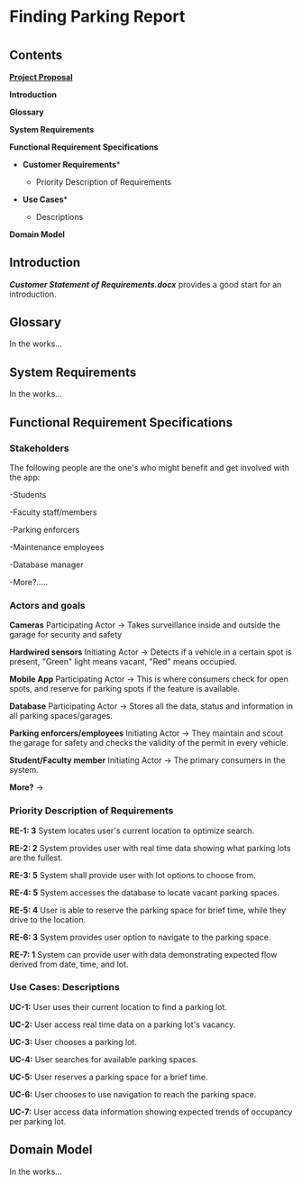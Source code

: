 # Finding Parking Report
#

## Contents ##

**[Project Proposal](https://github.com/CSUS-CSC-131-Fall2017/park/blob/master/Pink%20Unicorns%20-%20Proposal.md)**

**Introduction**

**Glossary**

**System Requirements**

**Functional Requirement Specifications**

- **Customer Requirements***

	- Priority Description of Requirements

- **Use Cases***

	- Descriptions

**Domain Model**

## Introduction ##

***Customer Statement of Requirements.docx***	provides a good start for an introduction.

## Glossary ##

In the works...

## System Requirements ##

In the works...

## Functional Requirement Specifications ##

### Stakeholders ###
	
The following people are the one's who might benefit and get involved with the app:

-Students

-Faculty staff/members

-Parking enforcers

-Maintenance employees

-Database manager	

-More?.....

### Actors and goals ###
	
**Cameras** Participating Actor -> Takes surveillance inside and outside the garage for security and safety

**Hardwired sensors** Initiating Actor -> Detects if a vehicle in a certain spot is present, "Green" light means vacant, "Red" means occupied.

**Mobile App** Participating Actor -> This is where consumers check for open spots, and reserve for parking spots if the feature is available.

**Database** Participating Actor -> Stores all the data, status and information in all parking spaces/garages.

**Parking enforcers/employees** Initiating Actor -> They maintain and scout the garage for safety and checks the validity of the permit in every vehicle.

**Student/Faculty member** Initiating Actor -> The primary consumers in the system.

**More?** ->

### Priority Description of Requirements ###

**RE-1: 3** System locates user's current location to optimize search.

**RE-2: 2** System provides user with real time data showing what parking lots are the fullest.

**RE-3: 5** System shall provide user with lot options to choose from.

**RE-4: 5** System accesses the database to  locate vacant parking spaces.

**RE-5: 4** User is able to reserve the parking space for brief time, while they drive to the location.

**RE-6: 3** System provides user option to navigate to the parking space.

**RE-7: 1** System can provide user with data demonstrating expected flow derived from date, time, and lot.

### Use Cases: Descriptions ###

**UC-1:** User uses their current location to find a parking lot.

**UC-2:** User access real time data on a parking lot's vacancy.

**UC-3:** User chooses a parking lot.

**UC-4:** User searches for available parking spaces.

**UC-5:** User reserves a parking space for a brief time.

**UC-6:** User chooses to use navigation to reach the parking space.

**UC-7:** User access data information showing expected trends of occupancy per parking lot.

## Domain Model ##

In the works...
